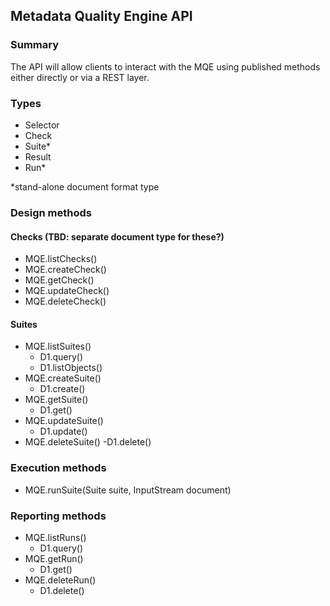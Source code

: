 ## Metadata Quality Engine API

### Summary

The API will allow clients to interact with the MQE using published methods either directly
or via a REST layer.

### Types
- Selector
- Check
- Suite*
- Result
- Run* 

*stand-alone document format type

### Design methods
#### Checks (TBD: separate document type for these?)
- MQE.listChecks()
- MQE.createCheck()
- MQE.getCheck()
- MQE.updateCheck()
- MQE.deleteCheck()

#### Suites
- MQE.listSuites()
	- D1.query()
	- D1.listObjects()
- MQE.createSuite()
	- D1.create()
- MQE.getSuite()
	- D1.get()
- MQE.updateSuite()
	- D1.update()
- MQE.deleteSuite()
	-D1.delete()

### Execution methods
- MQE.runSuite(Suite suite, InputStream document)

### Reporting methods
- MQE.listRuns()
	- D1.query()
- MQE.getRun()
	- D1.get()
- MQE.deleteRun()
	- D1.delete()
